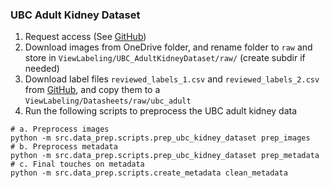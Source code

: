 ### UBC Adult Kidney Dataset

1. Request access (See [GitHub](https://github.com/rsingla92/kidneyUS/))
2. Download images from OneDrive folder, and rename folder to `raw` and store in `ViewLabeling/UBC_AdultKidneyDataset/raw/` (create subdir if needed)
3. Download label files `reviewed_labels_1.csv` and `reviewed_labels_2.csv` from [GitHub](https://github.com/rsingla92/kidneyUS/blob/main/labels/), and copy them to a `ViewLabeling/Datasheets/raw/ubc_adult`
4. Run the following scripts to preprocess the UBC adult kidney data
```
# a. Preprocess images
python -m src.data_prep.scripts.prep_ubc_kidney_dataset prep_images
# b. Preprocess metadata
python -m src.data_prep.scripts.prep_ubc_kidney_dataset prep_metadata
# c. Final touches on metadata
python -m src.data_prep.scripts.create_metadata clean_metadata
```